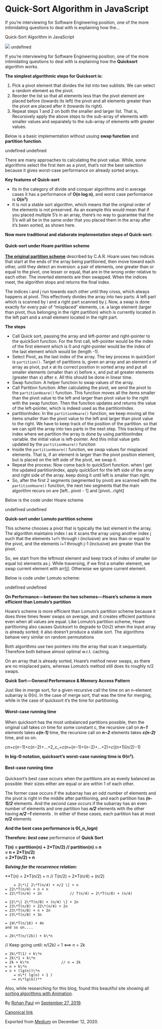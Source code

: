 # Quick-Sort Algorithm in JavaScript

If you’re interviewing for Software Engineering position, one of the more intimidating questions to deal with is explaining how the…

Quick-Sort Algorithm in JavaScript

![](https://cdn-images-1.medium.com/max/2560/1*4h-p1NCFaAzQAMyAkNzmpg.jpeg)
undefined

If you’re interviewing for Software Engineering position, one of the more intimidating questions to deal with is explaining how the **Quicksort** algorithm works.

**The simplest algorithmic steps for Quicksort is:**

1.  Pick a pivot element that divides the list into two sublists. We can select a random element as the pivot.
2.  Reorder the list so that all elements less than the pivot element are placed before (towards its left) the pivot and all elements greater than the pivot are placed after it (towards its right).
3.  Repeat steps 1 and 2 on both the smaller and larger list. That is, Recursively apply the above steps to the sub-array of elements with smaller values and separately to the sub-array of elements with greater values.

Below is a basic implementation without usuing **swap function** and **partition function**.

undefined
undefined

There are many approaches to calculating the pivot value. While, some algorithms select the first item as a pivot, that’s not the best selection because it gives worst-case performance on already sorted arrays.

**Key features of Quick-sort**

*   Its in the category of divide and conquer algorithms and in average cases it has a performance of **O(n log n)**, and worst case performance is **O(n²)**
*   It is not a stable sort algorithm, which means that the original order of the elements is not preserved. As an example this would mean that if you placed multiple 5’s in an array, there’s no way to guarantee that the 5’s will all be in the same order that you placed them in the array after it’s been sorted, as shown here.

**Now more traditional and elaborate implementation steps of Quick-sort:**

#### **Quick-sort under Hoare partition scheme**

[**The original partition scheme**](https://en.wikipedia.org/wiki/Quicksort#Hoare_partition_scheme) described by C.A.R. Hoare uses two indices that start at the ends of the array being partitioned, then move toward each other, until they detect an inversion: a pair of elements, one greater than or equal to the pivot, one lesser or equal, that are in the wrong order relative to each other. The inverted elements are then swapped. When the indices meet, the algorithm stops and returns the final index.

The indices i and j run towards each other until they cross, which always happens at pivot. This effectively divides the array into two parts: A left part which is scanned by i and a right part scanned by j. Now, a swap is done exactly for every pair of “misplaced” elements, i.e. a large element (larger than pivot, thus belonging in the right partition) which is currently located in the left part and a small element located in the right part.

**The steps**

*   Call Quick sort, passing the array and left-pointer and right-pointer to the quickSort function. For the first call, left-pointer would be the index of the first element which is 0 and right-pointer would be the index of the last element which would be (length -1).
*   Select Pivot, as the last index of the array. The key process in quickSort is `partition()`. Target of partitions is, given an array and an element x of array as pivot, put x at its correct position in sorted array and put all smaller elements (smaller than x) before x, and put all greater elements (greater than x) after x. All this should be done in linear time.
*   Swap function: A helper function to swap values of the array.
*   Call Partition function: After calculating the pivot, we send the pivot to the `partitionHoare()` function. This function moves all the items smaller than the pivot value to the left and larger than pivot value to the right with the swap function. Then the function updates and returns the value of the left-pointer, which is indeed used as the partitionIndex.
*   partitionIndex: In the `partitionHoare()` function, we keep moving all the items smaller than the pivot value to the left and larger than pivot value to the right. We have to keep track of the position of the partition. so that we can split the array into two parts in the next step. This tracking of the index where we partition the array is done by using partitionIndex variable. the initial value is left-pointer. And this initial value gets updated by the `partitionHoare()` function
*   Inside the `partitionHoare()` function, we swap values for misplaced elements. That is, if an element is larger than the pivot position element, but is placed on the left side of the pivot, we swap it.
*   Repeat the process: Now come back to quickSort function. when I get the updated partitionIndex, apply quickSort for the left side of the array and right side of the array. keep doing it until left is smaller than right.
*   So, after the first 2 segments (segmented by pivot) are scanned with the `partitionHoare()` function, the next two segments that the main algorithm recurs on are \[left…pivot - 1\] and \[pivot…right\]

Below is the code under Hoare scheme

undefined
undefined

**Quick-sort under Lomuto partition scheme**

This scheme chooses a pivot that is typically the last element in the array. The algorithm maintains index i as it scans the array using another index j such that the elements `left` through i (inclusive) are less than or equal to the pivot, and the elements i+1 through j-1 (inclusive) are greater than the pivot.

So, we start from the leftmost element and keep track of index of smaller (or equal to) elements as j. While traversing, if we find a smaller element, we swap current element with arr\[j\]. Otherwise we ignore current element.

Below is code under Lomuto scheme:

undefined
undefined

**On Performance — between the two schemes — Hoare’s scheme is more efficient than Lomuto’s partition**

Hoare’s scheme is more efficient than Lomuto’s partition scheme because it does three times fewer swaps on average, and it creates efficient partitions even when all values are equal. Like Lomuto’s partition scheme, Hoare partitioning also causes Quicksort to degrade to O(n2) when the input array is already sorted; it also doesn’t produce a stable sort. The algorithms behave very similar on random permutations

Both algorithms use two pointers into the array that scan it sequentially. Therefore both behave almost optimal w.r.t. caching.

On an array that is already sorted, Hoare’s method never swaps, as there are no misplaced pairs, whereas Lomuto’s method still does its roughly n/2 swaps.

**Quick Sort — General Performance & Memory Access Pattern**

Just like in merge sort, for a given recursive call the time on an n-element subarray is Θ(n). In the case of merge sort, that was the time for merging, while in the case of quicksort it’s the time for partitioning.

#### Worst-case running time

When quicksort has the most unbalanced partitions possible, then the original call takes _cn_ time for some constant c, the recursive call on **_n−1_** elements takes **_c(n-1)_** time, the recursive call on **_n−2_** elements takes **_c(n-2)_** time, and so on.

_cn_+_c_(_n_−1)+_c_(_n_−2)+...+2_c_​=_c_(_n_+(_n_−1)+(_n_−2)+...+2)=_c_((_n_+1)(_n_/2)−1) 

**In big-Θ notation, quicksort’s worst-case running time is Θ(n²).**

#### Best-case running time

Quicksort’s best case occurs when the partitions are as evenly balanced as possible: their sizes either are equal or are within 1 of each other.

The former case occurs if the subarray has an odd number of elements and the pivot is right in the middle after partitioning, and each partition has **_(n-1)/2_** elements. And the second case occurs if the subarray has an even number of elements and one partition has **_n/2_** elements with the other having **_n/2 –1_** elements . In either of these cases, each partition has at most **_n/2_** elements

**And the best case performance is Θ(_n_log​_n_)**

**Therefore:** **_best case_** performance of **Quick Sort**

**T(n) = partition(n) + 2\*T(n/2)       // partition(n) = n          
         = n + 2\*T(n/2)  
	 = 2\*T(n/2) + n**

**_Solving for the recurrence relation:_**

**T(n) = 2\*T(n/2) + n              // T(n/2) = 2\*T(n/4) + (n/2)      
  
        = 2\*\[ 2\*T(n/4) + n/2 \] + n  
	= 22\*T(n/4) + n + n  
	= 22\*T(n/4) + 2n             // T(n/4) = 2\*T(n/8) + (n/4)  
  
	= 22\*\[ 2\*T(n/8) + (n/4) \] + 2n  
	= 23\*T(n/8) + 22\*(n/4) + 2n  
	= 23\*T(n/8) + n + 2n  
	= 23\*T(n/8) + 3n  
  
	= 24\*T(n/16) + 4n  
	and so on....  
  
	= 2k\*T(n/(2k)) + k\*n     
// Keep going until: n/(2k) = 1  <==> n = 2k      
  
	= 2k\*T(1) + k\*n  
	= 2k\*1 + k\*n  
	= 2k + k\*n               // n = 2k  
	= n + k\*n  
	= n + (lg(n))\*n  
        = n\*( lg(n) + 1 )  
       ~= n\*lg(n))**

Also, while researching for this blog, found this beautiful site showing all [sorting algorithms with Animation](https://www.toptal.com/developers/sorting-algorithms/).

By [Rohan Paul](https://medium.com/@paulrohan) on [September 27, 2019](https://medium.com/p/5cf5ab7d251b).

[Canonical link](https://medium.com/@paulrohan/quick-sort-algorithm-in-javascript-5cf5ab7d251b)

Exported from [Medium](https://medium.com) on December 12, 2020.